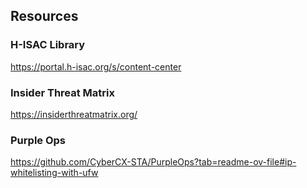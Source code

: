 ## Resources

### H-ISAC Library
https://portal.h-isac.org/s/content-center

### Insider Threat Matrix
https://insiderthreatmatrix.org/

### Purple Ops
https://github.com/CyberCX-STA/PurpleOps?tab=readme-ov-file#ip-whitelisting-with-ufw

